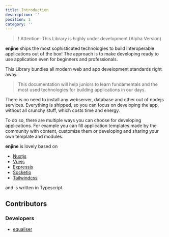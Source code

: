 ```yaml
---
title: Introduction
description: ''
position: 1
category: ''
---
```


> ! Attention: This Library is highly under development (Alpha Version)

**enjine** ships the most sophisticated technologies to build interoperable applications out of the box! The approach is to make developing ready to use application even for beginners and professionals.

This Library bundles all modern web and app development standards right away.

> This documentation will help juniors to learn fundamentals and the most used technologies for building applications in our days.

There is no need to install any webserver, database and other out of nodejs services. Everything is shipped, so you can focus on developing the app, without all crunchy stuff, which costs time and energy.

To do so, there are multiple ways you can choose for developing applications. For example you can fill application templates made by the community with content, customize them or developing and sharing your own template and modules.

**enjine** is lovely based on
- [Nuxtjs](https://nuxtjs.org/)
- [Vuejs](https://vuejs.org/)
- [Expressjs](https://expressjs.com/)
- [Socketio](https://socket.io/)
- [Tailwindcss](https://tailwindcss.com/)

and is written in Typescript.

## Contributors

### Developers

- [equaliser](http://equaliser.ecosis.io)

<!-- ### Bakers

### Partners

### Angels -->
